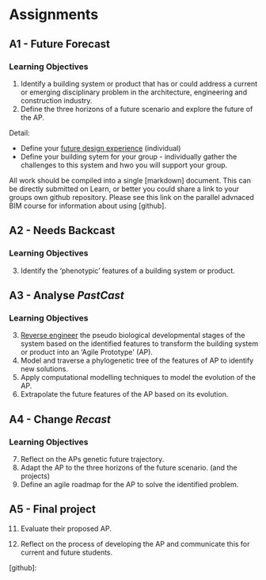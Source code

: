 # Assignments

## A1 - Future Forecast
### Learning Objectives
1. Identify a building system or product that has or could address a current or emerging disciplinary problem in the architecture, engineering and construction industry.
8. Define the three horizons of a future scenario and explore the future of the AP.

Detail:
* Define your [future design experience] (individual)
* Define your building sytem for your group - individually gather the challenges to this system and hwo you will support your group.

All work should be compiled into a single [markdown] document. This can be directly submitted on Learn, or better you could share a link to your groups own github repository. Please see this link on the parallel advnaced BIM course for information about using [github].

## A2 - Needs Backcast
### Learning Objectives
3. Identify the ‘phenotypic’ features of a building system or product.

## A3 - Analyse *PastCast*
### Learning Objectives
3. [Reverse engineer] the pseudo biological developmental stages of the system based on the identified features to transform the building system or product into an ‘Agile Prototype' (AP).
5. Model and traverse a phylogenetic tree of the features of AP to identify new solutions.
6. Apply computational modelling techniques to model the evolution of the AP.
7. Extrapolate the future features of the AP based on its evolution.

## A4 - Change *Recast*
### Learning Objectives
7. Reflect on the APs genetic future trajectory.
9. Adapt the AP to the three horizons of the future scenario. (and the projects)
10. Define an agile roadmap for the AP to solve the identified problem.

## A5 - Final project
11. Evaluate their proposed AP.


13. Reflect on the process of developing the AP and communicate this for current and future students.

[future design experience]: /Concepts/DesignExperience
[Reverse engineer]: Concepts/ReverseEngineer
[github]: 
